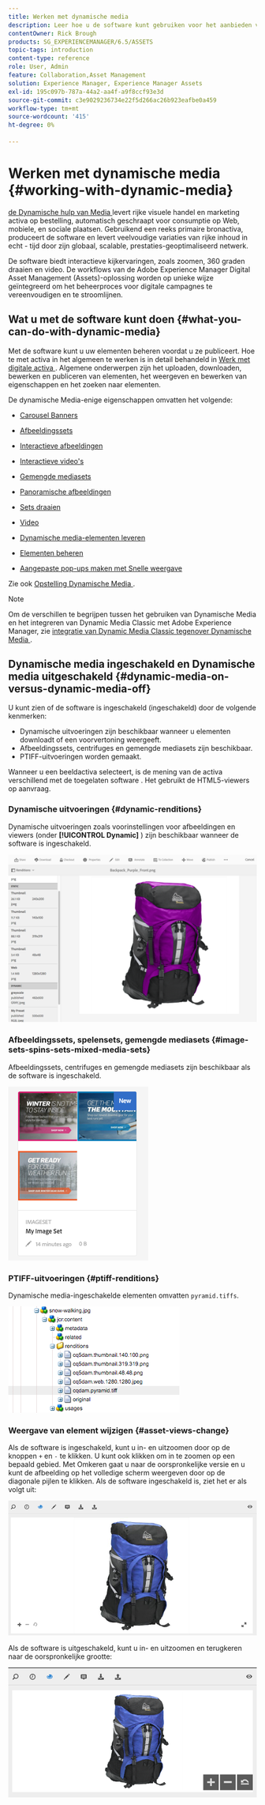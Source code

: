 ```yaml
---
title: Werken met dynamische media
description: Leer hoe u de software kunt gebruiken voor het aanbieden van middelen voor websites, mobiele websites en sociale sites.
contentOwner: Rick Brough
products: SG_EXPERIENCEMANAGER/6.5/ASSETS
topic-tags: introduction
content-type: reference
role: User, Admin
feature: Collaboration,Asset Management
solution: Experience Manager, Experience Manager Assets
exl-id: 195c097b-787a-44a2-aa4f-a9f8ccf93e3d
source-git-commit: c3e9029236734e22f5d266ac26b923eafbe0a459
workflow-type: tm+mt
source-wordcount: '415'
ht-degree: 0%

---
```


# Werken met dynamische media {#working-with-dynamic-media}

[ de Dynamische hulp van Media ](https://business.adobe.com/products/experience-manager/assets/dynamic-media.html) levert rijke visuele handel en marketing activa op bestelling, automatisch geschraapt voor consumptie op Web, mobiele, en sociale plaatsen. Gebruikend een reeks primaire bronactiva, produceert de software en levert veelvoudige variaties van rijke inhoud in echt - tijd door zijn globaal, scalable, prestaties-geoptimaliseerd netwerk.

De software biedt interactieve kijkervaringen, zoals zoomen, 360 graden draaien en video. De workflows van de Adobe Experience Manager Digital Asset Management (Assets)-oplossing worden op unieke wijze geïntegreerd om het beheerproces voor digitale campagnes te vereenvoudigen en te stroomlijnen.

<!-- >ARTICLE IS MISSING. GIVES 404 [!NOTE]
>
>A Community article is available on [Working with Adobe Experience Manager and Dynamic Media](https://helpx.adobe.com/experience-manager/using/aem_dynamic_media.html). -->

## Wat u met de software kunt doen {#what-you-can-do-with-dynamic-media}

Met de software kunt u uw elementen beheren voordat u ze publiceert. Hoe te met activa in het algemeen te werken is in detail behandeld in [ Werk met digitale activa ](manage-assets.md). Algemene onderwerpen zijn het uploaden, downloaden, bewerken en publiceren van elementen, het weergeven en bewerken van eigenschappen en het zoeken naar elementen.

De dynamische Media-enige eigenschappen omvatten het volgende:

* [Carousel Banners](carousel-banners.md)
* [Afbeeldingssets](image-sets.md)
* [Interactieve afbeeldingen](interactive-images.md)
* [Interactieve video&#39;s](interactive-videos.md)
* [Gemengde mediasets](mixed-media-sets.md)
* [Panoramische afbeeldingen](panoramic-images.md)

* [Sets draaien](spin-sets.md)
* [Video](video.md)
* [Dynamische media-elementen leveren](delivering-dynamic-media-assets.md)
* [Elementen beheren](managing-assets.md)
* [Aangepaste pop-ups maken met Snelle weergave](custom-pop-ups.md)

Zie ook [ Opstelling Dynamische Media ](administering-dynamic-media.md).

>[!NOTE]
>
>Om de verschillen te begrijpen tussen het gebruiken van Dynamische Media en het integreren van Dynamic Media Classic met Adobe Experience Manager, zie [ integratie van Dynamic Media Classic tegenover Dynamische Media ](/help/sites-administering/scene7.md#aem-scene-integration-versus-dynamic-media).

## Dynamische media ingeschakeld en Dynamische media uitgeschakeld {#dynamic-media-on-versus-dynamic-media-off}

U kunt zien of de software is ingeschakeld (ingeschakeld) door de volgende kenmerken:

* Dynamische uitvoeringen zijn beschikbaar wanneer u elementen downloadt of een voorvertoning weergeeft.
* Afbeeldingssets, centrifuges en gemengde mediasets zijn beschikbaar.
* PTIFF-uitvoeringen worden gemaakt.

Wanneer u een beeldactiva selecteert, is de mening van de activa verschillend met de toegelaten software [ ](config-dynamic.md#enabling-dynamic-media). Het gebruikt de HTML5-viewers op aanvraag.

### Dynamische uitvoeringen {#dynamic-renditions}

Dynamische uitvoeringen zoals voorinstellingen voor afbeeldingen en viewers (onder **[!UICONTROL Dynamic]** ) zijn beschikbaar wanneer de software is ingeschakeld.

![ chlimage_1-358 ](assets/chlimage_1-358.png)

### Afbeeldingssets, spelensets, gemengde mediasets {#image-sets-spins-sets-mixed-media-sets}

Afbeeldingssets, centrifuges en gemengde mediasets zijn beschikbaar als de software is ingeschakeld.

![ chlimage_1-359 ](assets/chlimage_1-359.png)

### PTIFF-uitvoeringen {#ptiff-renditions}

Dynamische media-ingeschakelde elementen omvatten `pyramid.tiffs`.

![ chlimage_1-360 ](assets/chlimage_1-360.png)

### Weergave van element wijzigen {#asset-views-change}

Als de software is ingeschakeld, kunt u in- en uitzoomen door op de knoppen `+` en `-` te klikken. U kunt ook klikken om in te zoomen op een bepaald gebied. Met Omkeren gaat u naar de oorspronkelijke versie en u kunt de afbeelding op het volledige scherm weergeven door op de diagonale pijlen te klikken. Als de software ingeschakeld is, ziet het er als volgt uit:

![ chlimage_1-361 ](assets/chlimage_1-361.png)

Als de software is uitgeschakeld, kunt u in- en uitzoomen en terugkeren naar de oorspronkelijke grootte:

![ chlimage_1-362 ](assets/chlimage_1-362.png)
